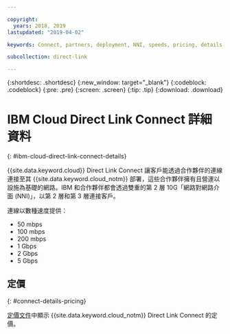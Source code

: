 ```yaml
---

copyright:
  years: 2018, 2019
lastupdated: "2019-04-02"

keywords: Connect, partners, deployment, NNI, speeds, pricing, details

subcollection: direct-link

---
```


{:shortdesc: .shortdesc}
{:new_window: target="_blank"}
{:codeblock: .codeblock}
{:pre: .pre}
{:screen: .screen}
{:tip: .tip}
{:download: .download}

# IBM Cloud Direct Link Connect 詳細資料
{: #ibm-cloud-direct-link-connect-details}

{{site.data.keyword.cloud}} Direct Link Connect 讓客戶能透過合作夥伴的連線連接至其 {{site.data.keyword.cloud_notm}} 部署，這些合作夥伴擁有且營運以設施為基礎的網路。IBM 和合作夥伴都會透過雙重的第 2 層 10G「網路對網路介面 (NNI)」，以第 2 層和第 3 層連接客戶。

連線以數種速度提供：

* 50 mbps
* 100 mbps
* 200 mbps
* 1 Gbps
* 2 Gbps
* 5 Gbps 

## 定價
{: #connect-details-pricing}

[定價文件](/docs/infrastructure/direct-link?topic=direct-link-pricing-for-direct-link-connect)中顯示 {{site.data.keyword.cloud_notm}} Direct Link Connect 的定價。

